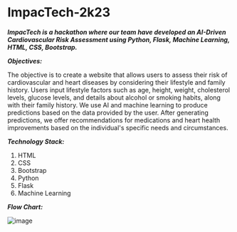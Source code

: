 # ImpacTech-2k23
_**ImpacTech is a hackathon where our team have developed an AI-Driven Cardiovascular Risk Assessment using Python, Flask, Machine Learning, HTML, CSS, Bootstrap.**_

_**Objectives:**_

The objective is to create a website that allows users to assess their risk of cardiovascular and heart diseases by considering their lifestyle and family history.
Users input lifestyle factors such as age, height, weight, cholesterol levels, glucose levels, and details about alcohol or smoking habits, along with their family history.
We use AI and machine learning to produce predictions based on the data provided by the user.
After generating predictions, we offer recommendations for medications and heart health improvements based on the individual's specific needs and circumstances.

_**Technology Stack:**_

1. HTML
2. CSS
3. Bootstrap
4. Python
5. Flask
6. Machine Learning

_**Flow Chart:**_

![image](https://github.com/Praneeth3011/ImpacTech-2k23/assets/110009077/2c2499e4-5c4f-4797-8f1b-9a45ba5cd610)
